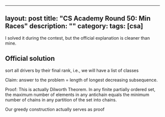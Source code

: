 ---
layout: post
title: "CS Academy Round 50: Min Races"
description: ""
category: 
tags: [csa]
--
I solved it during the contest, but the official explanation is cleaner than mine.

Official solution
---------
sort all drivers by their final rank, i.e., we will have a list of classes

Claim: answer to the problem = length of longest decreasing subsequence.

Proof: This is actually Dilworth Theorem. In any finite partially ordered set, the maximum number of elements in any antichain equals the minimum number of chains in any partition of the set into chains.

Our greedy construction actually serves as proof





